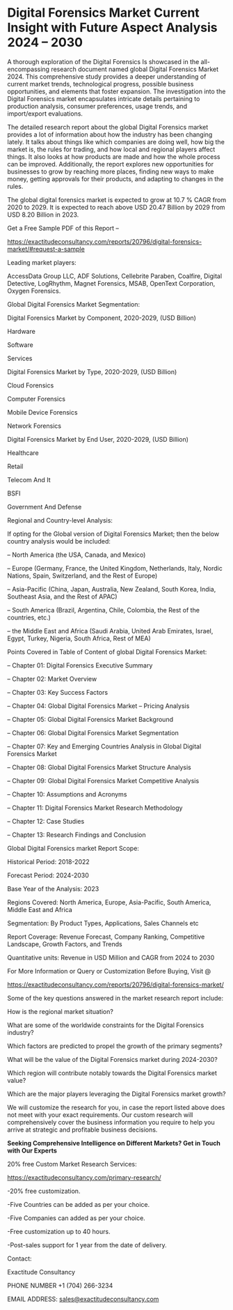 # Digital Forensics Market Current Insight with Future Aspect Analysis 2024 – 2030

A thorough exploration of the Digital Forensics Is showcased  in the all-encompassing research document named global Digital Forensics Market 2024. This comprehensive study provides a deeper understanding of current market trends, technological progress, possible business opportunities, and elements that foster expansion. The investigation into the Digital Forensics market encapsulates intricate details pertaining to production analysis, consumer preferences, usage trends, and import/export evaluations.

The detailed research report about the global Digital Forensics market provides a lot of information about how the industry has been changing lately. It talks about things like which companies are doing well, how big the market is, the rules for trading, and how local and regional players affect things. It also looks at how products are made and how the whole process can be improved. Additionally, the report explores new opportunities for businesses to grow by reaching more places, finding new ways to make money, getting approvals for their products, and adapting to changes in the rules.

The global digital forensics market is expected to grow at 10.7 % CAGR from 2020 to 2029. It is expected to reach above USD 20.47 Billion by 2029 from USD 8.20 Billion in 2023.

Get a Free Sample PDF of this Report –

https://exactitudeconsultancy.com/reports/20796/digital-forensics-market/#request-a-sample

Leading market players:

AccessData Group LLC, ADF Solutions, Cellebrite Paraben, Coalfire, Digital Detective, LogRhythm, Magnet Forensics, MSAB, OpenText Corporation, Oxygen Forensics.

Global Digital Forensics Market Segmentation:

Digital Forensics Market by Component, 2020-2029, (USD Billion)

Hardware

Software

Services

Digital Forensics Market by Type, 2020-2029, (USD Billion)

Cloud Forensics

Computer Forensics

Mobile Device Forensics

Network Forensics

Digital Forensics Market by End User, 2020-2029, (USD Billion)

Healthcare

Retail

Telecom And It

BSFI

Government And Defense

Regional and Country-level Analysis:

If opting for the Global version of Digital Forensics Market; then the below country analysis would be included:

– North America (the USA, Canada, and Mexico)

– Europe (Germany, France, the United Kingdom, Netherlands, Italy, Nordic Nations, Spain, Switzerland, and the Rest of Europe)

– Asia-Pacific (China, Japan, Australia, New Zealand, South Korea, India, Southeast Asia, and the Rest of APAC)

– South America (Brazil, Argentina, Chile, Colombia, the Rest of the countries, etc.)

– the Middle East and Africa (Saudi Arabia, United Arab Emirates, Israel, Egypt, Turkey, Nigeria, South Africa, Rest of MEA)

Points Covered in Table of Content of global Digital Forensics Market:

– Chapter 01:  Digital Forensics Executive Summary

– Chapter 02: Market Overview

– Chapter 03: Key Success Factors

– Chapter 04: Global Digital Forensics Market – Pricing Analysis

– Chapter 05: Global Digital Forensics Market Background

– Chapter 06: Global Digital Forensics Market Segmentation

– Chapter 07: Key and Emerging Countries Analysis in Global Digital Forensics Market

– Chapter 08: Global Digital Forensics Market Structure Analysis

– Chapter 09: Global Digital Forensics Market Competitive Analysis

– Chapter 10: Assumptions and Acronyms

– Chapter 11: Digital Forensics Market Research Methodology

– Chapter 12: Case Studies

– Chapter 13: Research Findings and Conclusion

Global Digital Forensics market Report Scope:

Historical Period: 2018-2022

Forecast Period: 2024-2030

Base Year of the Analysis: 2023

Regions Covered: North America, Europe, Asia-Pacific, South America, Middle East and Africa

Segmentation: By Product Types, Applications, Sales Channels etc

Report Coverage: Revenue Forecast, Company Ranking, Competitive Landscape, Growth Factors, and Trends

Quantitative units: Revenue in USD Million and CAGR from 2024 to 2030

For More Information or Query or Customization Before Buying, Visit @

https://exactitudeconsultancy.com/reports/20796/digital-forensics-market/

Some of the key questions answered in the market research report include:

How is the regional market situation?

What are some of the worldwide constraints for the Digital Forensics industry?

Which factors are predicted to propel the growth of the primary segments?

What will be the value of the Digital Forensics market during 2024-2030?

Which region will contribute notably towards the Digital Forensics market value?

Which are the major players leveraging the Digital Forensics market growth?

We will customize the research for you, in case the report listed above does not meet with your exact requirements. Our custom research will comprehensively cover the business information you require to help you arrive at strategic and profitable business decisions.

**Seeking Comprehensive Intelligence on Different Markets? Get in Touch with Our Experts**

20% free Custom Market Research Services:

https://exactitudeconsultancy.com/primary-research/

-20% free customization.

-Five Countries can be added as per your choice.

-Five Companies can added as per your choice.

-Free customization up to 40 hours.

-Post-sales support for 1 year from the date of delivery.

Contact:

Exactitude Consultancy

PHONE NUMBER +1 (704) 266-3234

EMAIL ADDRESS: sales@exactitudeconsultancy.com
